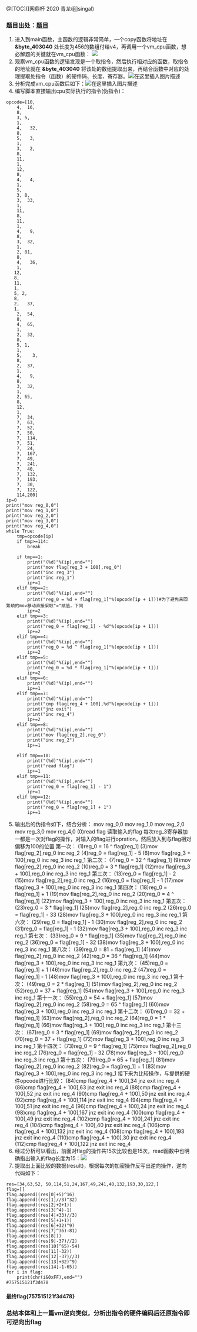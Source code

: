﻿@[TOC]([网鼎杯 2020 青龙组]singal)
### 题目出处：[题目](https://www.nssctf.cn/problem/1232)
1. 进入到main函数，主函数的逻辑非常简单，一个copy函数将地址在 **&byte_403040** 处长度为456的数组付给v4，再调用一个vm_cpu函数，想必解题的关键就在vm_cpu函数：
![](https://img-blog.csdnimg.cn/direct/83e5406d11f44017a4fa93045879fea5.png#pic_center)
2. 观察vm_cpu函数的逻辑发现是一个取指令，然后执行相对应的函数，取指令的地址就在 **&byte_403040** 将该处的数组提取出来，再结合函数中对应的处理提取处指令（函数）的硬件码、长度、寄存器。![在这里插入图片描述](https://img-blog.csdnimg.cn/direct/aba5a9301aed4da8bf400e2982ce1c84.png#pic_center)
3. 分析完成vm_cpu函数后如下：![在这里插入图片描述](https://img-blog.csdnimg.cn/direct/6bde978b2b1a4136b2c74f158439cca7.png#pic_center)
4. 编写脚本直接输出cpu实际执行的指令(伪指令)：

```
opcode=[10,   
    4,  16,    
    8,   
    3, 5,
    1,   
    4,   32,   
    8, 
    5,   3,   
    1,    
    3,   2, 
    8,  
    11,   
    1,   
    12,   
    8, 
    4,   4,   
    1,    
    5,   
    3, 8,   
    3,  33,    
    1,  
    11, 
    8,  
    11,   
    1,    
    4,   9, 
    8,   
    3,  32,    
    1,   
    2, 81,   
    8,   
    4,   36,   
    1, 
   12,   
   8,  
   11,    
   1,   
   5, 2,   
   8,   
   2,   37,   
   1, 
    2,  54,   
    8,    
    4,  65, 
    1,   
    2,  32,    
    8,   
    5, 1,   
    1,   
    5,    3,   
    8, 
    2,  37,   
    1,    
    4,   9, 
    8,   
    3,  32,    
    1,   
    2, 65,   
    8,  
    12,    
    1,   
    7,  34,   
    7,  63,    
    7,  52, 
    7,  50,   
    7,  114,
    7,  51,  
    7,  24,   
    7,  167, 
    7,  49,  
    7,  241,  
    7,  40,  
    7,  132,    
    7,  193, 
    7,  30,  
    7,  122,
    114,200]
ip=0
print("mov reg_0,0")
print("mov reg_1,0")
print("mov reg_2,0")
print("mov reg_3,0")
print("mov reg_4,0")
while True:
    tmp=opcode[ip]
    if tmp>=114:
        break
 
    if tmp==1:
        print("(%d)"%(ip),end="")
        print("mov flag[reg_3 + 100],reg_0")
        print("inc reg_3")
        print("inc reg_1")
        ip+=1
    elif tmp==2:
        print("(%d)"%(ip),end="")
        print("reg_0 = %d + flag[reg_1]"%(opcode[ip + 1]))#为了避免来回繁琐的mov移动直接采取"="赋值，下同
        ip+=2
    elif tmp==3:
        print("(%d)"%(ip),end="")
        print("reg_0 = flag[reg_1] - %d"%(opcode[ip + 1]))
        ip+=2
    elif tmp==4:
        print("(%d)"%(ip),end="")
        print("reg_0 = %d ^ flag[reg_1]"%(opcode[ip + 1]))
        ip+=2
    elif tmp==5:
        print("(%d)"%(ip),end="")
        print("reg_0 = %d * flag[reg_1]"%(opcode[ip + 1]))
        ip+=2
    elif tmp==6:
        print("(%d)"%(ip),end="")
        ip+=1
    elif tmp==7:
        print("(%d)"%(ip),end="")
        print("cmp flag[reg_4 + 100],%d"%(opcode[ip + 1]))
        print("jnz exit")
        print("inc reg_4")
        ip+=2
    elif tmp==8:
        print("(%d)"%(ip),end="")
        print("mov flag[reg_2],reg_0")
        print("inc reg_2")
        ip+=1

    elif tmp==10:
        print("(%d)"%(ip),end="")
        print("read flag")
        ip+=1
    elif tmp==11:
        print("(%d)"%(ip),end="")
        print("reg_0 = flag[reg_1] - 1")
        ip+=1
    elif tmp==12:
        print("(%d)"%(ip),end="")
        print("reg_0 = flag[reg_1] + 1")
        ip+=1
```
5. 输出后的伪指令如下，结合分析：
mov reg_0,0
mov reg_1,0
mov reg_2,0
mov reg_3,0
mov reg_4,0
(0)read flag		读取输入的flag
每次reg_3寄存器加一都是一次对flag的操作，对输入的flag进行opration，然后放入到与flag相对偏移为100的位置
第一次：
(1)reg_0 = 16 ^ flag[reg_1]
(3)mov flag[reg_2],reg_0
inc reg_2
(4)reg_0 = flag[reg_1] - 5
(6)mov flag[reg_3 + 100],reg_0
inc reg_3
inc reg_1
第二次：
(7)reg_0 = 32 ^ flag[reg_1]
(9)mov flag[reg_2],reg_0
inc reg_2
(10)reg_0 = 3 * flag[reg_1]
(12)mov flag[reg_3 + 100],reg_0
inc reg_3
inc reg_1
第三次：
(13)reg_0 = flag[reg_1] - 2
(15)mov flag[reg_2],reg_0
inc reg_2
(16)reg_0 = flag[reg_1] - 1
(17)mov flag[reg_3 + 100],reg_0
inc reg_3
inc reg_1
第四次：
(18)reg_0 = flag[reg_1] + 1
(19)mov flag[reg_2],reg_0
inc reg_2
(20)reg_0 = 4 ^ flag[reg_1]
(22)mov flag[reg_3 + 100],reg_0
inc reg_3
inc reg_1
第五次：
(23)reg_0 = 3 * flag[reg_1]
(25)mov flag[reg_2],reg_0
inc reg_2
(26)reg_0 = flag[reg_1] - 33
(28)mov flag[reg_3 + 100],reg_0
inc reg_3
inc reg_1
第六次：
(29)reg_0 = flag[reg_1] - 1
(30)mov flag[reg_2],reg_0
inc reg_2
(31)reg_0 = flag[reg_1] - 1
(32)mov flag[reg_3 + 100],reg_0
inc reg_3
inc reg_1
第七次：
(33)reg_0 = 9 ^ flag[reg_1]
(35)mov flag[reg_2],reg_0
inc reg_2
(36)reg_0 = flag[reg_1] - 32
(38)mov flag[reg_3 + 100],reg_0
inc reg_3
inc reg_1
第八次：
(39)reg_0 = 81 + flag[reg_1]
(41)mov flag[reg_2],reg_0
inc reg_2
(42)reg_0 = 36 ^ flag[reg_1]
(44)mov flag[reg_3 + 100],reg_0
inc reg_3
inc reg_1
第九次：
(45)reg_0 = flag[reg_1] + 1
(46)mov flag[reg_2],reg_0
inc reg_2
(47)reg_0 = flag[reg_1] - 1
(48)mov flag[reg_3 + 100],reg_0
inc reg_3
inc reg_1
第十次：
(49)reg_0 = 2 * flag[reg_1]
(51)mov flag[reg_2],reg_0
inc reg_2
(52)reg_0 = 37 + flag[reg_1]
(54)mov flag[reg_3 + 100],reg_0
inc reg_3
inc reg_1
第十一次：
(55)reg_0 = 54 + flag[reg_1]
(57)mov flag[reg_2],reg_0
inc reg_2
(58)reg_0 = 65 ^ flag[reg_1]
(60)mov flag[reg_3 + 100],reg_0
inc reg_3
inc reg_1
第十二次：
(61)reg_0 = 32 + flag[reg_1]
(63)mov flag[reg_2],reg_0
inc reg_2
(64)reg_0 = 1 * flag[reg_1]
(66)mov flag[reg_3 + 100],reg_0
inc reg_3
inc reg_1
第十三次：
(67)reg_0 = 3 * flag[reg_1]
(69)mov flag[reg_2],reg_0
inc reg_2
(70)reg_0 = 37 + flag[reg_1]
(72)mov flag[reg_3 + 100],reg_0
inc reg_3
inc reg_1
第十四次：
(73)reg_0 = 9 ^ flag[reg_1]
(75)mov flag[reg_2],reg_0
inc reg_2
(76)reg_0 = flag[reg_1] - 32
(78)mov flag[reg_3 + 100],reg_0
inc reg_3
inc reg_1
第十五次：
(79)reg_0 = 65 + flag[reg_1]
(81)mov flag[reg_2],reg_0
inc reg_2
(82)reg_0 = flag[reg_1] + 1
(83)mov flag[reg_3 + 100],reg_0
inc reg_3
inc reg_1
接下来为比较操作，与提供的硬件opcode进行比较：
(84)cmp flag[reg_4 + 100],34
jnz exit
inc reg_4
(86)cmp flag[reg_4 + 100],63
jnz exit
inc reg_4
(88)cmp flag[reg_4 + 100],52
jnz exit
inc reg_4
(90)cmp flag[reg_4 + 100],50
jnz exit
inc reg_4
(92)cmp flag[reg_4 + 100],114
jnz exit
inc reg_4
(94)cmp flag[reg_4 + 100],51
jnz exit
inc reg_4
(96)cmp flag[reg_4 + 100],24
jnz exit
inc reg_4
(98)cmp flag[reg_4 + 100],167
jnz exit
inc reg_4
(100)cmp flag[reg_4 + 100],49
jnz exit
inc reg_4
(102)cmp flag[reg_4 + 100],241
jnz exit
inc reg_4
(104)cmp flag[reg_4 + 100],40
jnz exit
inc reg_4
(106)cmp flag[reg_4 + 100],132
jnz exit
inc reg_4
(108)cmp flag[reg_4 + 100],193
jnz exit
inc reg_4
(110)cmp flag[reg_4 + 100],30
jnz exit
inc reg_4
(112)cmp flag[reg_4 + 100],122
jnz exit
inc reg_4
6. 经过分析可以看出，前面对flag的操作共15次比较也是15次，read函数中也明确指出输入的flag长度为15：![](https://img-blog.csdnimg.cn/direct/b911c0ba5a5a446ab2b43cae34e68a1a.png#pic_center)
7. 提取出上面比较的数据(result)，根据每次的加密操作反写出逆向操作，逆向代码如下：

```
res=[34,63,52, 50,114,51,24,167,49,241,40,132,193,30,122,]
flag=[]
flag.append((res[0]+5)^16)
flag.append((res[1]//3)^32)
flag.append((res[2]+2+1))
flag.append((res[3]^4)-1)
flag.append((res[4]+33)//3)
flag.append((res[5]+1+1))
flag.append((res[6]+32)^9)
flag.append((res[7]^36)-81)
flag.append((res[8]))
flag.append((res[9]-37)//2)
flag.append((res[10]^65)-54)
flag.append((res[11]-32))
flag.append((res[12]-37)//3)
flag.append((res[13]+32)^9)
flag.append((res[14]-1-65))
for i in flag:
    print(chr(i&0xFF),end="")
#757515121f3d478
```
#### 最终flag{757515121f3d478}
### 总结本体和上一篇vm逆向类似，分析出指令的硬件编码后还原指令即可逆向出flag

